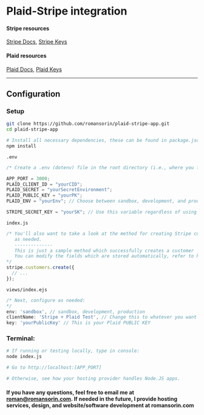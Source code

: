 # Plaid-Stripe integration

#### Stripe resources

[Stripe Docs](https://stripe.com/docs/ach#using-plaid),
[Stripe Keys](https://dashboard.stripe.com/developers)

#### Plaid resources

[Plaid Docs](https://plaid.com/docs/stripe/),
[Plaid Keys](https://dashboard.plaid.com/account/keys)

---

## Configuration

### Setup

```bash
git clone https://github.com/romansorin/plaid-stripe-app.git
cd plaid-stripe-app

# Install all necessary dependencies, these can be found in package.json
npm install
```

`.env`

```js
/* Create a .env (dotenv) file in the root directory (i.e., where you find index.js) and configure the following variables. These ensure your keys are secure and never shared in commits: */

APP_PORT = 3000;
PLAID_CLIENT_ID = "yourCID";
PLAID_SECRET = "yourSecretEnvironment";
PLAID_PUBLIC_KEY = "yourPK";
PLAID_ENV = "yourEnv"; // Choose between sandbox, development, and production

STRIPE_SECRET_KEY = "yourSK"; // Use this variable regardless of using "test" or "production" API keys.
```

`index.js`

```js
/* You'll also want to take a look at the method for creating Stripe customers, and configure
   as needed.
   --------------
   This is just a sample method which successfully creates a customer
   You can modify the fields which are stored automatically, refer to https://stripe.com/docs/api/customers/object
*/
stripe.customers.create({
  // ...
});
```

`views/index.ejs`

```js
/* Next, configure as needed:
*/
env: 'sandbox', // sandbox, development, production
clientName: 'Stripe + Plaid Test', // Change this to whatever you want
key: 'yourPublicKey' // This is your Plaid PUBLIC KEY
```

### Terminal:

```bash
# If running or testing locally, type in console:
node index.js

# Go to http://localhost:[APP_PORT]

# Otherwise, see how your hosting provider handles Node.JS apps.
```

#### If you have any questions, feel free to email me at roman@romansorin.com. If needed in the future, I provide hosting services, design, and website/software development at romansorin.com
